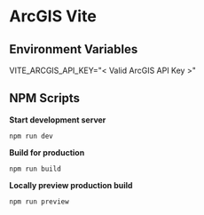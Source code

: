 # ArcGIS Vite

## Environment Variables

VITE_ARCGIS_API_KEY="< Valid ArcGIS API Key >"

## NPM Scripts

**Start development server**

```
npm run dev
```

**Build for production**

```
npm run build
```

**Locally preview production build**

```
npm run preview
```
